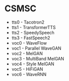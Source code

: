 
# CSMSC

* tts0 - Tacotron2
* tts1 - TransformerTTS
* tts2 - SpeedySpeech
* tts3 - FastSpeech2
* voc0 - WaveFlow
* voc1 - Parallel WaveGAN
* voc2 - MelGAN
* voc3 - MultiBand MelGAN
* voc4 - Style MelGAN
* voc5 - HiFiGAN
* voc6 - WaveRNN
